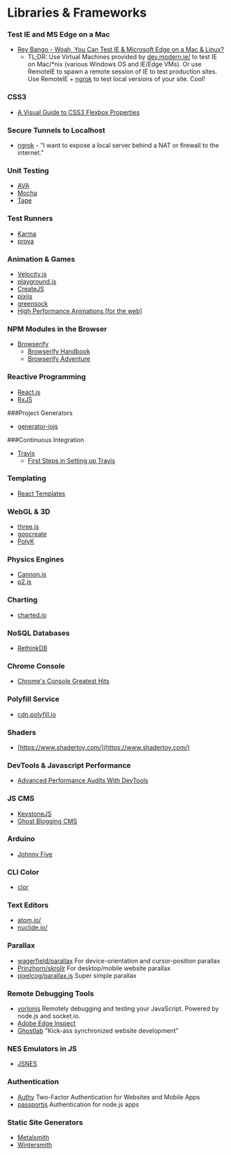 # Libraries & Frameworks

### Test IE and MS Edge on a Mac

- [Rey Bango - Woah, You Can Test IE & Microsoft Edge on a Mac & Linux?](https://www.youtube.com/watch?v=_IH9glaWMt0)
  - TL;DR: Use Virtual Machines provided by [dev.modern.ie/](http://dev.modern.ie/) to test IE on Mac/*nix (various Windows OS and IE/Edge VMs). Or use RemoteIE to spawn a remote session of IE to test production sites. Use RemoteIE + [ngrok](https://ngrok.com/) to test local versions of your site. Cool!

### CSS3 

- [A Visual Guide to CSS3 Flexbox Properties](https://scotch.io/tutorials/a-visual-guide-to-css3-flexbox-properties)

### Secure Tunnels to Localhost

- [ngrok](https://ngrok.com/) - "I want to expose a local server behind a NAT or firewall to the internet."

### Unit Testing

* [AVA](https://github.com/sindresorhus/ava)
* [Mocha](http://mochajs.org/)
* [Tape](https://github.com/substack/tape)

### Test Runners

* [Karma](http://karma-runner.github.io/0.12/index.html)
* [prova](https://github.com/azer/prova)

### Animation & Games

* [Velocity.js](http://julian.com/research/velocity/)
* [playground.js](http://playgroundjs.com/)
* [CreateJS](http://www.createjs.com/)
* [pixijs](http://www.pixijs.com/)
* [greensock](https://greensock.com/)
* [High Performance Animations [for the web]](http://www.html5rocks.com/en/tutorials/speed/high-performance-animations/)

### NPM Modules in the Browser

* [Browserify](https://github.com/substack/node-browserify)
    * [Browserify Handbook](https://github.com/substack/browserify-handbook)
    * [Browserify Adventure](https://github.com/substack/browserify-adventure)

### Reactive Programming

* [React.js](http://facebook.github.io/react/)
* [RxJS](https://github.com/Reactive-Extensions/RxJS)

###Project Generators

* [generator-iojs](https://github.com/joeybaker/generator-iojs)

###Continuous Integration

* [Travis](https://travis-ci.org/)
    * [First Steps in Setting up Travis](http://orizens.com/wp/topics/first-steps-in-setting-up-travis-ci-to-your-javascript-project/)

### Templating

* [React Templates](http://wix.github.io/react-templates/)

### WebGL & 3D

- [three.js](http://threejs.org/)
- [goocreate](http://www.goocreate.com/)
- [PolyK](http://polyk.ivank.net/)

### Physics Engines

- [Cannon.js](http://schteppe.github.io/cannon.js/)
- [p2.js](https://schteppe.github.io/p2.js/)

### Charting

- [charted.io](http://www.charted.co/)

### NoSQL Databases

- [RethinkDB](http://www.rethinkdb.com/)

### Chrome Console

- [Chrome's Console Greatest Hits](http://www.mitchrobb.com/chromes-console-api-greatest-hits/)


### Polyfill Service

- [cdn.polyfill.io](https://cdn.polyfill.io/v1/docs/)

### Shaders

- [https://www.shadertoy.com/](https://www.shadertoy.com/)

### DevTools & Javascript Performance

- [Advanced Performance Audits With DevTools](http://www.paulirish.com/2015/advanced-performance-audits-with-devtools/)

### JS CMS

- [KeystoneJS](http://keystonejs.com/)
- [Ghost Blogging CMS](https://ghost.org/)

### Arduino

- [Johnny Five](http://johnny-five.io/)

### CLI Color

- [clor](https://github.com/bucaran/clor)

### Text Editors

- [atom.io/](https://atom.io/)
- [nuclide.io/](http://nuclide.io/)

### Parallax

- [wagerfield/parallax](http://matthew.wagerfield.com/parallax/) For device-orientation and cursor-position parallax
- [Prinzhorn/skrollr](https://github.com/Prinzhorn/skrollr) For desktop/mobile website parallax
- [pixelcog/parallax.js](https://github.com/pixelcog/parallax.js/) Super simple parallax

### Remote Debugging Tools

- [vorlonjs](http://vorlonjs.com/) Remotely debugging and testing your JavaScript. Powered by node.js and socket.io.
- [Adobe Edge Inspect](https://creative.adobe.com/products/inspect)
- [Ghostlab](http://vanamco.com/ghostlab/) "Kick-ass synchronized website development"


### NES Emulators in JS

- [JSNES](https://fir.sh/projects/jsnes/)


### Authentication

- [Authy](https://www.authy.com/users) Two-Factor Authentication for Websites and Mobile Apps
- [passportjs](http://passportjs.org/) Authentication for node.js apps

### Static Site Generators

- [Metalsmith](https://github.com/segmentio/metalsmith)
- [Wintersmith](https://github.com/jnordberg/wintersmith) 
